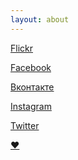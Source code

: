 ```yaml
---
layout: about
---
```


[Flickr](https://www.flickr.com/photos/dmitry_kolesnikov/)

[Facebook](https://www.facebook.com/dmitriy.kolesnikov.1/)

[Вконтакте](https://vk.com/id9383842)

[Instagram](https://www.instagram.com/wunwud/)

[Twitter](https://twitter.com/Ka_Dmitry)

[♥](/wedding)


<!--
Я Дима Колесников, аспирант Физфака МГУ им. Ломоносова. Работаю в Отделе релятивистской астрофизики [ГАИШ](http://www.sai.msu.ru/). Астрономией увлекаюсь с детства, в школьные годы самостоятельно построил два телескопа-рефлектора. С удовольствием рассказываю об астрономии, поэтому иногда провожу экскурсии в [Московском Планетарии](http://www.planetarium-moscow.ru/) и наблюдения в Народной [обсерватории](http://park-gorkogo.com/places/132) Парка Горького. Читаю лекции. Веду познавательный [Инстаграм](https://www.instagram.com/wunwud/), а в [Твиттере](https://twitter.com/Ka_Dmitry) просто пишу о том, что со мной происходит. [Фотографирую](https://www.flickr.com/photos/dmitry_kolesnikov/), в том числе на плёнку. 
-->




